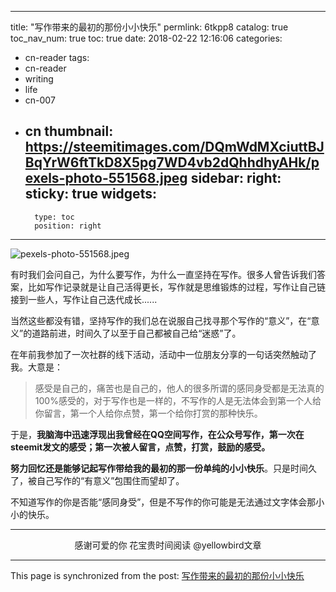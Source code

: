 
---
title: "写作带来的最初的那份小小快乐"
permlink: 6tkpp8
catalog: true
toc_nav_num: true
toc: true
date: 2018-02-22 12:16:06
categories:
- cn-reader
tags:
- cn-reader
- writing
- life
- cn-007
- cn
thumbnail: https://steemitimages.com/DQmWdMXciuttBJBqYrW6ftTkD8X5pg7WD4vb2dQhhdhyAHk/pexels-photo-551568.jpeg
sidebar:
    right:
        sticky: true
widgets:
    -
        type: toc
        position: right
---


![pexels-photo-551568.jpeg](https://steemitimages.com/DQmWdMXciuttBJBqYrW6ftTkD8X5pg7WD4vb2dQhhdhyAHk/pexels-photo-551568.jpeg)

有时我们会问自己，为什么要写作，为什么一直坚持在写作。很多人曾告诉我们答案，比如写作记录就是让自己活得更长，写作就是思维锻炼的过程，写作让自己链接到一些人，写作让自己迭代成长......

当然这些都没有错，坚持写作的我们总在说服自己找寻那个写作的“意义”，在“意义”的道路前进，时间久了以至于自己都被自己给“迷惑”了。

在年前我参加了一次社群的线下活动，活动中一位朋友分享的一句话突然触动了我。大意是：

>感受是自己的，痛苦也是自己的，他人的很多所谓的感同身受都是无法真的100%感受的，对于写作也是一样的，不写作的人是无法体会到第一个人给你留言，第一个人给你点赞，第一个给你打赏的那种快乐。

于是，**我脑海中迅速浮现出我曾经在QQ空间写作，在公众号写作，第一次在steemit发文的感受；第一次被人留言，点赞，打赏，鼓励的感受。**

**努力回忆还是能够记起写作带给我的最初的那一份单纯的小小快乐**。只是时间久了，被自己写作的“有意义”包围住而望却了。

不知道写作的你是否能“感同身受”，但是不写作的你可能是无法通过文字体会那小小的快乐。

---

<center>感谢可爱的你
花宝贵时间阅读 @yellowbird文章</center>

- - -

This page is synchronized from the post: [写作带来的最初的那份小小快乐](https://steemit.com/@yellowbird/6tkpp8)

